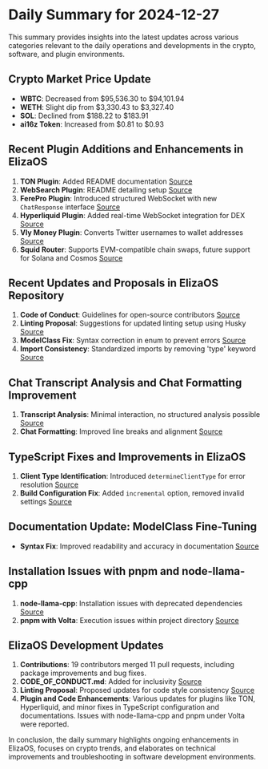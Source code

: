 # Daily Summary for 2024-12-27

This summary provides insights into the latest updates across various categories relevant to the daily operations and developments in the crypto, software, and plugin environments.

## Crypto Market Price Update

- **WBTC**: Decreased from $95,536.30 to $94,101.94
- **WETH**: Slight dip from $3,330.43 to $3,327.40
- **SOL**: Declined from $188.22 to $183.91
- **ai16z Token**: Increased from $0.81 to $0.93

## Recent Plugin Additions and Enhancements in ElizaOS

1. **TON Plugin**: Added README documentation [Source](https://github.com/elizaOS/eliza/pull/1496)
2. **WebSearch Plugin**: README detailing setup [Source](https://github.com/elizaOS/eliza/pull/1494)
3. **FerePro Plugin**: Introduced structured WebSocket with new `ChatResponse` interface [Source](https://github.com/elizaOS/eliza/pull/1502)
4. **Hyperliquid Plugin**: Added real-time WebSocket integration for DEX [Source](https://github.com/elizaOS/eliza/pull/1497)
5. **Vly Money Plugin**: Converts Twitter usernames to wallet addresses [Source](https://github.com/elizaOS/eliza/pull/1488)
6. **Squid Router**: Supports EVM-compatible chain swaps, future support for Solana and Cosmos [Source](https://github.com/elizaOS/eliza/pull/1482)

## Recent Updates and Proposals in ElizaOS Repository

1. **Code of Conduct**: Guidelines for open-source contributors [Source](https://github.com/elizaOS/eliza/pull/1487)
2. **Linting Proposal**: Suggestions for updated linting setup using Husky [Source](https://github.com/elizaOS/eliza/issues/1486)
3. **ModelClass Fix**: Syntax correction in enum to prevent errors [Source](https://github.com/elizaOS/eliza/pull/1493)
4. **Import Consistency**: Standardized imports by removing 'type' keyword [Source](https://github.com/elizaOS/eliza/pull/1492)

## Chat Transcript Analysis and Chat Formatting Improvement

1. **Transcript Analysis**: Minimal interaction, no structured analysis possible [Source](https://discord.com/channels/1253563208833433701/1326603270893867064)
2. **Chat Formatting**: Improved line breaks and alignment [Source](https://github.com/elizaOS/eliza/pull/1483)

## TypeScript Fixes and Improvements in ElizaOS

1. **Client Type Identification**: Introduced `determineClientType` for error resolution [Source](https://github.com/elizaOS/eliza/pull/1490)
2. **Build Configuration Fix**: Added `incremental` option, removed invalid settings [Source](https://github.com/elizaOS/eliza/pull/1485)

## Documentation Update: ModelClass Fine-Tuning

- **Syntax Fix**: Improved readability and accuracy in documentation [Source](https://github.com/elizaOS/eliza/commit/ed1e9f3d0f20020509e231bed81bda7f229a0b98)

## Installation Issues with pnpm and node-llama-cpp

1. **node-llama-cpp**: Installation issues with deprecated dependencies [Source](https://github.com/elizaOS/eliza/issues/1503)
2. **pnpm with Volta**: Execution issues within project directory [Source](https://github.com/elizaOS/eliza/issues/1484)

## ElizaOS Development Updates

1. **Contributions**: 19 contributors merged 11 pull requests, including package improvements and bug fixes.
2. **CODE_OF_CONDUCT.md**: Added for inclusivity [Source](https://github.com/elizaOS/eliza/pull/1487)
3. **Linting Proposal**: Proposed updates for code style consistency [Source](https://github.com/elizaOS/eliza/issues/1486)
4. **Plugin and Code Enhancements**: Various updates for plugins like TON, Hyperliquid, and minor fixes in TypeScript configuration and documentations. Issues with node-llama-cpp and pnpm under Volta were reported.

In conclusion, the daily summary highlights ongoing enhancements in ElizaOS, focuses on crypto trends, and elaborates on technical improvements and troubleshooting in software development environments.
